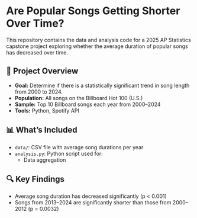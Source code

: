 # Are Popular Songs Getting Shorter Over Time?

This repository contains the data and analysis code for a 2025 AP Statistics capstone project exploring whether the average duration of popular songs has decreased over time.

## 📌 Project Overview
- **Goal:** Determine if there is a statistically significant trend in song length from 2000 to 2024.
- **Population:** All songs on the Billboard Hot 100 (U.S.)
- **Sample:** Top 10 Billboard songs each year from 2000–2024
- **Tools:** Python, Spotify API

## 📊 What’s Included
- `data/`: CSV file with average song durations per year
- `analysis.py`: Python script used for:
  - Data aggregation

## 🔍 Key Findings
- Average song duration has decreased significantly (p < 0.001)
- Songs from 2013–2024 are significantly shorter than those from 2000–2012 (p = 0.0032)
